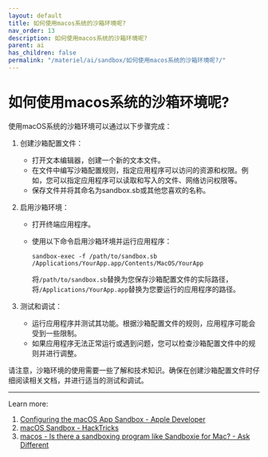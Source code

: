 ```yaml
---
layout: default
title: 如何使用macos系统的沙箱环境呢?
nav_order: 13
description: 如何使用macos系统的沙箱环境呢?
parent: ai
has_children: false
permalink: "/materiel/ai/sandbox/如何使用macos系统的沙箱环境呢?/"
---
```


# 如何使用macos系统的沙箱环境呢?

使用macOS系统的沙箱环境可以通过以下步骤完成：

1. 创建沙箱配置文件：
   - 打开文本编辑器，创建一个新的文本文件。
   - 在文件中编写沙箱配置规则，指定应用程序可以访问的资源和权限。例如，您可以指定应用程序可以读取和写入的文件、网络访问权限等。
   - 保存文件并将其命名为sandbox.sb或其他您喜欢的名称。

2. 启用沙箱环境：
   - 打开终端应用程序。
   - 使用以下命令启用沙箱环境并运行应用程序：
  
     ```shell
     sandbox-exec -f /path/to/sandbox.sb /Applications/YourApp.app/Contents/MacOS/YourApp
     ```

     将`/path/to/sandbox.sb`替换为您保存沙箱配置文件的实际路径，将`/Applications/YourApp.app`替换为您要运行的应用程序的路径。

3. 测试和调试：
   - 运行应用程序并测试其功能。根据沙箱配置文件的规则，应用程序可能会受到一些限制。
   - 如果应用程序无法正常运行或遇到问题，您可以检查沙箱配置文件中的规则并进行调整。

请注意，沙箱环境的使用需要一些了解和技术知识。确保在创建沙箱配置文件时仔细阅读相关文档，并进行适当的测试和调试。

---
Learn more:

1. [Configuring the macOS App Sandbox - Apple Developer](https://developer.apple.com/documentation/xcode/configuring-the-macos-app-sandbox)
2. [macOS Sandbox - HackTricks](https://book.hacktricks.xyz/macos-hardening/macos-security-and-privilege-escalation/macos-security-protections/macos-sandbox)
3. [macos - Is there a sandboxing program like Sandboxie for Mac? - Ask Different](https://apple.stackexchange.com/questions/258318/is-there-a-sandboxing-program-like-sandboxie-for-mac)
